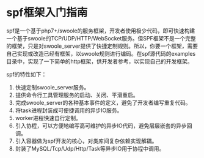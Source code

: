 # spf框架入门指南
spf是一个基于php7+/swoole的服务框架，开发者使用极少代码，即可快速构建一个基于swoole的TCP/UDP/HTTP/WebSocket服务。但SPF框架不是一个完整的框架，只是对swoole_server提供了快捷定制规则。所以，你要一个框架，需要自己实现或改造已经有框架，以swoole规则进行编码。在spf源代码的examples目录中，实现了一下简单的http框架，供开发者参考，以实现自己的开发框架。

spf的特性如下：
1. 快速定制swoole_server服务。
2. 提供命令行工具管理服务的启动、关闭、平滑重启。
3. 完成swoole_server的各种基本事件的定义，避免了开发者编写重复代码。
4. 将task进程封装成可便捷调用的异步IO服务。
5. worker进程快速自行定制。
6. 引入协程，可以方便地编写高可维护的异步IO代码，避免层层嵌套的异步回调。
7. 引入容器做为spf开发的核心，对类库间复杂依赖实现解耦。
8. 封装了MySQL/Tcp/Udp/Http/Task等异步IO用于协程中调用。





